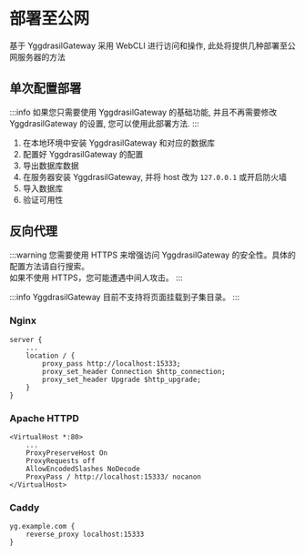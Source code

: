 # 部署至公网

基于 YggdrasilGateway 采用 WebCLI 进行访问和操作, 此处将提供几种部署至公网服务器的方法

## 单次配置部署

:::info
如果您只需要使用 YggdrasilGateway 的基础功能, 并且不再需要修改 YggdrasilGateway 的设置, 您可以使用此部署方法.
:::

1. 在本地环境中安装 YggdrasilGateway 和对应的数据库
2. 配置好 YggdrasilGateway 的配置
3. 导出数据库数据
4. 在服务器安装 YggdrasilGateway, 并将 host 改为 `127.0.0.1` 或开启防火墙
5. 导入数据库
6. 验证可用性

## 反向代理

:::warning
您需要使用 HTTPS 来增强访问 YggdrasilGateway 的安全性。具体的配置方法请自行搜索。<br/>
如果不使用 HTTPS，您可能遭遇中间人攻击。
:::

:::info
YggdrasilGateway 目前不支持将页面挂载到子集目录。
:::


### Nginx

```
server {
    ...
    location / {
        proxy_pass http://localhost:15333;
        proxy_set_header Connection $http_connection;
        proxy_set_header Upgrade $http_upgrade;
    }
}
```


### Apache HTTPD

```
<VirtualHost *:80>
    ...
    ProxyPreserveHost On
    ProxyRequests off
    AllowEncodedSlashes NoDecode
    ProxyPass / http://localhost:15333/ nocanon
</VirtualHost>
```

### Caddy

```
yg.example.com {
    reverse_proxy localhost:15333
}
```
